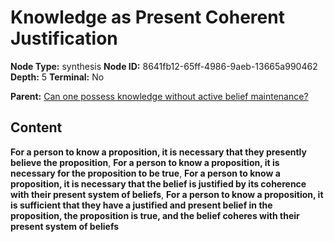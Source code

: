 # Knowledge as Present Coherent Justification

**Node Type:** synthesis
**Node ID:** 8641fb12-65ff-4986-9aeb-13665a990462
**Depth:** 5
**Terminal:** No

**Parent:** [Can one possess knowledge without active belief maintenance?](can-one-possess-knowledge-without-active-belief-maintenance-antithesis-de2a960c-77a1-4522-8138-becf7ee58770.md)

## Content

**For a person to know a proposition, it is necessary that they presently believe the proposition**, **For a person to know a proposition, it is necessary for the proposition to be true**, **For a person to know a proposition, it is necessary that the belief is justified by its coherence with their present system of beliefs**, **For a person to know a proposition, it is sufficient that they have a justified and present belief in the proposition, the proposition is true, and the belief coheres with their present system of beliefs**
